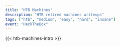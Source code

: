 ```yaml
---
title: "HTB Machines"
description: "HTB retired machines writeups"
tags: ["htb", "medium", "easy", "hard", "insane"]
event: "HackTheBox"
---
```


{{< htb-machines-intro >}}